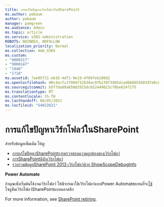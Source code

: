 ```yaml
---
title: การแก้ไขปัญหาเวิร์กโฟลว์ในSharePoint
ms.author: pebaum
author: pebaum
manager: pamgreen
ms.audience: Admin
ms.topic: article
ms.service: o365-administration
ROBOTS: NOINDEX, NOFOLLOW
localization_priority: Normal
ms.collection: Adm_O365
ms.custom:
- "9000317"
- "9000147"
- "1940"
- "1718"
ms.assetid: 7ae05f21-eb16-4d71-9e19-4f097eb100d2
ms.openlocfilehash: 00c4acfc2f004f1263dac97b1f8f3485dcad66885560197e0c0a6e13e8cd34b1
ms.sourcegitcommit: b5f7da89a650d2915dc652449623c78be6247175
ms.translationtype: MT
ms.contentlocale: th-TH
ms.lasthandoff: 08/05/2021
ms.locfileid: "54022621"
---
```

# <a name="troubleshoot-workflows-in-sharepoint"></a>การแก้ไขปัญหาเวิร์กโฟลว์ในSharePoint

สำหรับข้อมูลเพิ่มเติม ให้ดู:

- [การแก้ไขปัญหาSharePointการตรวจสอบความถูกต้องของเวิร์กโฟลว์](/sharepoint/dev/general-development/troubleshooting-sharepoint-server-workflow-validation-errors-in-visio)
- [การSharePointดีบักเวิร์กโฟลว์](/sharepoint/dev/general-development/debugging-sharepoint-server-workflows)
- [รวบรวมข้อมูลSharePoint 2013 เวิร์กโฟลว์ด้วย ShowScopeDebugInfo](/sharepoint/troubleshoot/workflows/gather-workflow-data)

**Power Automate**

ถ้าคุณเพิ่งเริ่มต้นใช้งานเวิร์กโฟลว์ ให้พิจารณาใช้เวิร์กโฟลว์แบบPower Automateแทนที่จะ[ใช้](/power-automate/modern-approvals)โซลูชันเวิร์กโฟลว์SharePointแบบคลาสสิก

For more information, see [SharePoint retiring](/alchemyinsights/sharepoint-workflows-retiring).
